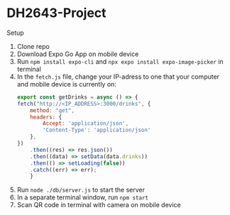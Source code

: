 # DH2643-Project

Setup
1. Clone repo
2. Download Expo Go App on mobile device
3. Run ```npm install expo-cli``` and ```npx expo install expo-image-picker``` in terminal
4. In the `fetch.js` file, change your IP-adress to one that your computer and mobile device is currently on:
    ```Javascript
    export const getDrinks = async () => {
    fetch("http://<IP_ADDRESS>:3000/drinks", {
        method: "get",
        headers: {
            Accept: 'application/json',
            'Content-Type': 'application/json'
        },
    })
        .then((res) => res.json())
        .then((data) => setData(data.drinks))
        .then(() => setLoading(false))
        .catch((err) => err);
        }
    ```
5. Run ```node ./db/server.js``` to start the server
6. In a separate terminal window, run ```npm start```
7. Scan QR code in terminal with camera on mobile device

